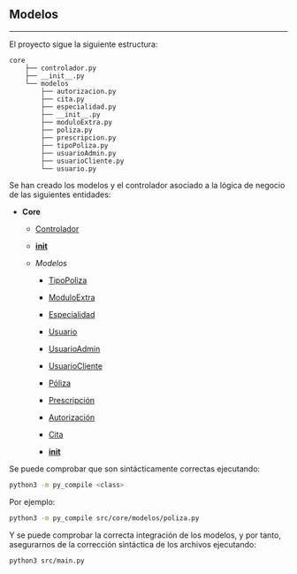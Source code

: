 ## Modelos

---

El proyecto sigue la siguiente estructura:

```
core
    ├── controlador.py
    ├── __init__.py
    └── modelos
        ├── autorizacion.py
        ├── cita.py
        ├── especialidad.py
        ├── __init__.py
        ├── moduloExtra.py
        ├── poliza.py
        ├── prescripcion.py
        ├── tipoPoliza.py
        ├── usuarioAdmin.py
        ├── usuarioCliente.py
        └── usuario.py
```

Se han creado los modelos y el controlador asociado a la lógica de negocio de las siguientes entidades:

* **Core**

    * [Controlador](https://github.com/Carlosma7/MedAuth/blob/main/src/core/controlador.py)
    
    * [__init__](https://github.com/Carlosma7/MedAuth/blob/main/src/core/__init__.py)

    * *Modelos*
    
        * [TipoPoliza](https://github.com/Carlosma7/MedAuth/blob/main/src/core/modelos/tipoPoliza.py)
        * [ModuloExtra](https://github.com/Carlosma7/MedAuth/blob/main/src/core/modelos/moduloExtra.py)
        * [Especialidad](https://github.com/Carlosma7/MedAuth/blob/main/src/core/modelos/especialidad.py)
        
        * [Usuario](https://github.com/Carlosma7/MedAuth/blob/main/src/core/modelos/usuario.py)
        * [UsuarioAdmin](https://github.com/Carlosma7/MedAuth/blob/main/src/core/modelos/usuarioAdmin.py)
        * [UsuarioCliente](https://github.com/Carlosma7/MedAuth/blob/main/src/core/modelos/usuarioCliente.py)
        
        * [Póliza](https://github.com/Carlosma7/MedAuth/blob/main/src/core/modelos/poliza.py)
        
        * [Prescripción](https://github.com/Carlosma7/MedAuth/blob/main/src/core/modelos/prescripcion.py)
        
        * [Autorización](https://github.com/Carlosma7/MedAuth/blob/main/src/core/modelos/autorizacion.py)
        
        * [Cita](https://github.com/Carlosma7/MedAuth/blob/main/src/core/modelos/cita.py)
        
        * [__init__](https://github.com/Carlosma7/MedAuth/blob/main/src/core/modelos/__init__.py)

Se puede comprobar que son sintácticamente correctas ejecutando:

```bash
python3 -m py_compile <class>
```

Por ejemplo:

```bash
python3 -m py_compile src/core/modelos/poliza.py
```

Y se puede comprobar la correcta integración de los modelos, y por tanto, asegurarnos de la corrección sintáctica de los archivos ejecutando:

```bash
python3 src/main.py
```
